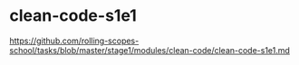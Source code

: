 # clean-code-s1e1
https://github.com/rolling-scopes-school/tasks/blob/master/stage1/modules/clean-code/clean-code-s1e1.md
